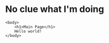 # No clue what I'm doing
<!DOCTYPE html>
<html>
	<head>
		<title>
			This is a title.
		</title>
	</head>

	<body>
		<h1>Main Page</h1>
		Hello world!
	</body>
</html>
